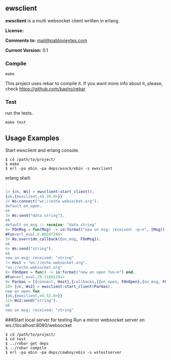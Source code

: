 ## ewsclient 
**ewsclient** is a multi websocket client written in erlang.

**License:** 

**Comments to:** mail@pablovieytes.com

**Current Version:** 0.1

### Compile

```shell
make
```
This project uses rebar to compile it. If you want more info about it, please, check https://github.com/basho/rebar


### Test 
run the tests.
```shell
make test
```

## Usage Examples

Start ewsclient and erlang console.
```shell
$ cd /path/to/project/
$ make
$ erl -pa ebin -pa deps/wsock/ebin -s ewsclient
```
erlang shell:

```erlang

1> {ok, Ws} = ewsclient:start_client().
{ok,{ewsclient,<0.39.0>}}
2> Ws:connect("ws://echo.websocket.org").
default on_open.
ok
3> Ws:send("data string").
ok
default on_msg :: receive: "data string"
4> FOnMsg = fun(Msg) -> io:format("new on msg: received: ~p~n", [Msg]) end.
#Fun<erl_eval.6.80247286>
5> Ws:override_callback({on_msg, FOnMsg}).          
ok
6> Ws:send("string").
ok
new on msg: received: "string"
7> Host = "ws://echo.websocket.org".
"ws://echo.websocket.org"
8> FOnOpen = fun() -> io:format("new on open fun~n") end.
#Fun<erl_eval.20.21881191>
9> Parmas = [{connect, Host},{callbacks,[{on_open, FOnOpen},{on_msg, FOnMsg}]}].
10> {ok, Ws2} = ewsclient:start_client(Parmas).
new on open fun
{ok,{ewsclient,<0.52.0>}}
11> Ws2:send("string").
ok
new on msg: received: "string"
```


###Start local server for testing
Run a mirror websocket server on ws://localhost:8080/websocket

```shell
$ cd /path/to/project/
$ cd test
$ ../rebar get deps
$ ../rebar compile
$ erl -pa ebin -pa deps/cowboy/ebin -s wstestserver
```
